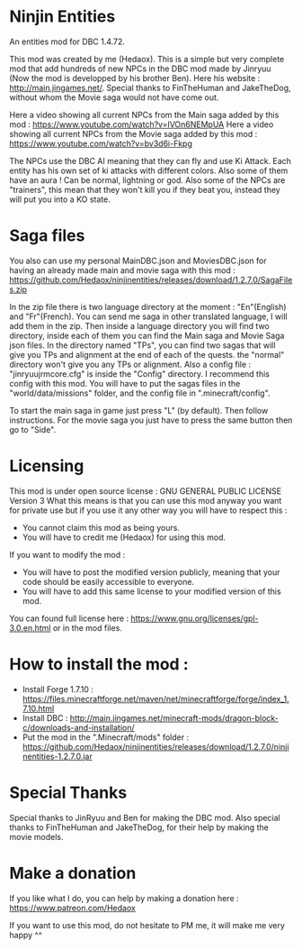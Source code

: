 # Ninjin Entities

An entities mod for DBC 1.4.72.

This mod was created by me (Hedaox). This is a simple but very complete mod that add hundreds of new NPCs in the DBC mod made by Jinryuu (Now the mod is developped by his brother Ben). Here his website : http://main.jingames.net/.
Special thanks to FinTheHuman and JakeTheDog, without whom the Movie saga would not have come out.

Here a video showing all current NPCs from the Main saga added by this mod : https://www.youtube.com/watch?v=IVOn6NEMpUA
Here a video showing all current NPCs from the Movie saga added by this mod : https://www.youtube.com/watch?v=bv3d6i-Fkpg

The NPCs use the DBC AI meaning that they can fly and use Ki Attack. Each entity has his own set of ki attacks with different colors. Also some of them have an aura ! Can be normal, lightning or god. Also some of the NPCs are "trainers", this mean that they won't kill you if they beat you, instead they will put you into a KO state. 

# Saga files

You also can use my personal MainDBC.json and MoviesDBC.json for having an already made main and movie saga with this mod : https://github.com/Hedaox/ninjinentities/releases/download/1.2.7.0/SagaFiles.zip

In the zip file there is two language directory at the moment : "En"(English) and "Fr"(French). You can send me saga in other translated language, I will add them in the zip. Then inside a language directory you will find two directory, inside each of them you can find the Main saga and Movie Saga json files. In the directory named "TPs", you can find two sagas that will give you TPs and alignment at the end of each of the quests. the "normal" directory won't give you any TPs or alignment. Also a config file : "jinryuujrmcore.cfg" is inside the "Config" directory. I recommend this config with this mod. You will have to put the sagas files in the "world/data/missions" folder, and the config file in ".minecraft/config".

To start the main saga in game just press "L" (by default). Then follow instructions. For the movie saga you just have to press the same button then go to "Side".

# Licensing

This mod is under open source license : GNU GENERAL PUBLIC LICENSE Version 3
What this means is that you can use this mod anyway you want for private use
but if you use it any other way you will have to respect this : 
 - You cannot claim this mod as being yours.
 - You will have to credit me (Hedaox) for using this mod.
 
 If you want to modify the mod :
 - You will have to post the modified version publicly, meaning that your code 
 should be easily accessible to everyone.
 - You will have to add this same license to your modified version of this mod.
 
You can found full license here : https://www.gnu.org/licenses/gpl-3.0.en.html or in the mod files.

# How to install the mod : 

- Install Forge 1.7.10 : https://files.minecraftforge.net/maven/net/minecraftforge/forge/index_1.7.10.html
- Install DBC : http://main.jingames.net/minecraft-mods/dragon-block-c/downloads-and-installation/
- Put the mod in the ".Minecraft/mods" folder : https://github.com/Hedaox/ninjinentities/releases/download/1.2.7.0/ninjinentities-1.2.7.0.jar

# Special Thanks

Special thanks to JinRyuu and Ben for making the DBC mod.
Also special thanks to FinTheHuman and JakeTheDog, for their help by making the movie models.

# Make a donation

If you like what I do, you can help by making a donation here : https://www.patreon.com/Hedaox

If you want to use this mod, do not hesitate to PM me, it will make me very happy ^^
